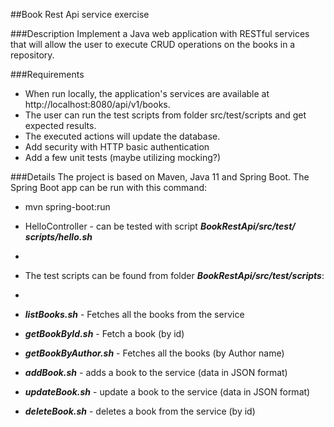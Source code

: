 ##Book Rest Api service exercise

###Description
Implement a Java web application with RESTful services that will allow the user to execute 
CRUD operations on the books in a repository.

###Requirements
* When run locally, the application's services are available at http://localhost:8080/api/v1/books.
* The user can run the test scripts from folder src/test/scripts and get expected results.
* The executed actions will update the database.
* Add security with HTTP basic authentication 
* Add a few unit tests (maybe utilizing mocking?)

###Details
The project is based on Maven, Java 11 and Spring Boot.
The Spring Boot app can be run with this command:

* mvn spring-boot:run


* HelloController - can be tested with script **_BookRestApi/src/test/
scripts/hello.sh_**
* 
* The test scripts can be found from folder **_BookRestApi/src/test/scripts_**:
* 
* **_listBooks.sh_** - Fetches all the books from the service
* **_getBookById.sh_** - Fetch a book (by id) 
* **_getBookByAuthor.sh_** - Fetches all the books (by Author name)
* **_addBook.sh_** - adds a book to the service (data in JSON format)
* **_updateBook.sh_** - update a book to the service (data in JSON format)
* **_deleteBook.sh_** - deletes a book from the service (by id)